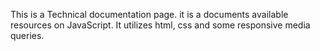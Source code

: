This is a Technical documentation page. it is a documents available resources on JavaScript. It utilizes html, css and some responsive media queries.